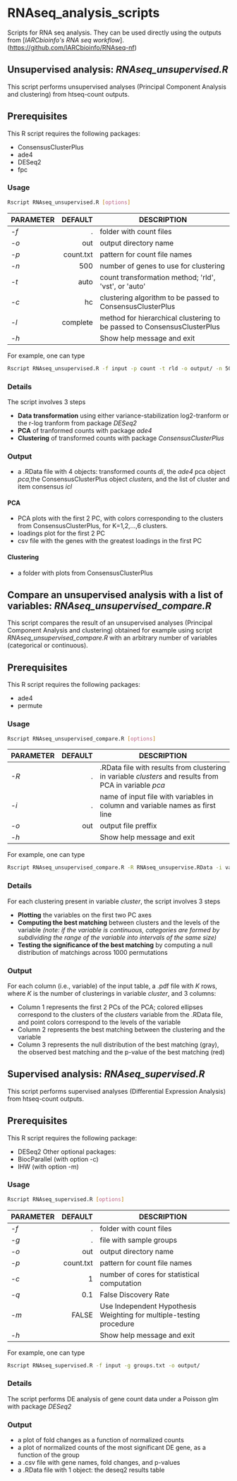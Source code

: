 # RNAseq_analysis_scripts
Scripts for RNA seq analysis. They can be used directly using the outputs from [*IARCbioinfo's RNA seq workflow*].(https://github.com/IARCbioinfo/RNAseq-nf)

## Unsupervised analysis: *RNAseq_unsupervised.R*

This script performs unsupervised analyses (Principal Component Analysis and clustering) from htseq-count outputs. 

## Prerequisites
This R script requires the following packages:
- ConsensusClusterPlus
- ade4
- DESeq2
- fpc


### Usage
```bash
Rscript RNAseq_unsupervised.R [options]
```

| **PARAMETER** | **DEFAULT** | **DESCRIPTION** |
|-----------|--------------:|-------------| 
*-f* | . | folder with count files |
*-o* | out | output directory name |
*-p* |  count.txt | pattern for count file names |
*-n* | 500 | number of genes to use for clustering |
*-t* | auto | count transformation method; 'rld', 'vst', or 'auto' |
*-c* | hc | clustering algorithm to be passed to ConsensusClusterPlus|
*-l*  | complete | method for hierarchical clustering to be passed to ConsensusClusterPlus|
*-h*    |  | Show help message and exit|

For example, one can type
```bash
Rscript RNAseq_unsupervised.R -f input -p count -t rld -o output/ -n 500
```

### Details
The script involves 3 steps
- **Data transformation** using either variance-stabilization log2-tranform or the r-log tranform from package *DESeq2*
- **PCA** of tranformed counts with package *ade4*
- **Clustering** of transformed counts with package *ConsensusClusterPlus*

### Output
- a .RData file with 4 objects: transformed counts *di*, the *ade4* pca object *pca*,the ConsensusClusterPlus object *clusters*, and the list of cluster and item consensus *icl*

#### PCA
- PCA plots with the first 2 PC, with colors corresponding to the clusters from ConsensusClusterPlus, for K=1,2,...,6 clusters.
- loadings plot for the first 2 PC
- csv file with the genes with the greatest loadings in the first PC
#### Clustering
- a folder with plots from ConsensusClusterPlus

## Compare an unsupervised analysis with a list of variables: *RNAseq_unsupervised_compare.R*

This script compares the result of an unsupervised analyses (Principal Component Analysis and clustering) obtained for example using script *RNAseq_unsupervised_compare.R* with an arbitrary number of variables (categorical or continuous).

## Prerequisites
This R script requires the following packages:
- ade4
- permute


### Usage
```bash
Rscript RNAseq_unsupervised_compare.R [options]
```

| **PARAMETER** | **DEFAULT** | **DESCRIPTION** |
|-----------|--------------:|-------------| 
*-R* | . | .RData file with results from clustering in variable *clusters* and results from PCA in variable *pca* |
*-i* | . | name of input file with variables in column and variable names as first line |
*-o* | out | output file preffix |
*-h*    |  | Show help message and exit|

For example, one can type
```bash
Rscript RNAseq_unsupervised_compare.R -R RNAseq_unsupervise.RData -i variables.txt -o output/
```

### Details
For each clustering present in variable *cluster*, the script involves 3 steps
- **Plotting** the variables on the first two PC axes
- **Computing the best matching** between clusters and the levels of the variable *(note: if the variable is continuous, categories are formed by subdividing the range of the variable into intervals of the same size)*
- **Testing the significance of the best matching** by computing a null distribution of matchings across 1000 permutations

### Output
For each column (i.e., variable) of the input table, a .pdf file with *K* rows, where *K* is the number of clusterings in variable *cluster*, and 3 columns: 
- Column 1 represents the first 2 PCs of the PCA; colored ellipses correspond to the clusters of the *clusters* variable from the .RData file, and point colors correspond to the levels of the variable
- Column 2 represents the best matching between the clustering and the variable
- Column 3 represents the null distribution of the best matching (gray), the observed best matching and the p-value of the best matching (red)

## Supervised analysis: *RNAseq_supervised.R*

This script performs supervised analyses (Differential Expression Analysis) from htseq-count outputs. 

## Prerequisites
This R script requires the following package:
- DESeq2
Other optional packages:
- BiocParallel (with option -c)
- IHW (with option -m)

### Usage
```bash
Rscript RNAseq_supervised.R [options]
```

| **PARAMETER** | **DEFAULT** | **DESCRIPTION** |
|-----------|--------------:|-------------| 
*-f* | . | folder with count files |
*-g* | . | file with sample groups |
*-o* | out | output directory name |
*-p* |  count.txt | pattern for count file names |
*-c*   |  1 | number of cores for statistical computation |
*-q* | 0.1 | False Discovery Rate |
*-m* | FALSE | Use Independent Hypothesis Weighting for multiple-testing procedure |
*-h*    |  | Show help message and exit|



For example, one can type
```bash
Rscript RNAseq_supervised.R -f input -g groups.txt -o output/
```

### Details
The script performs DE analysis of gene count data under a Poisson glm with package *DESeq2*

### Output
- a plot of fold changes as a function of normalized counts
- a plot of normalized counts of the most significant DE gene, as a function of the group
- a .csv file with gene names, fold changes, and p-values
- a .RData file with 1 object: the deseq2 results table
